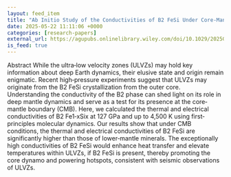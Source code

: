 ```yaml
---
layout: feed_item
title: "Ab Initio Study of the Conductivities of B2 FeSi Under Core‐Mantle Boundary Conditions"
date: 2025-05-22 11:11:06 +0000
categories: [research-papers]
external_url: https://agupubs.onlinelibrary.wiley.com/doi/10.1029/2025GL115024?af=R
is_feed: true
---
```


Abstract
While the ultra‐low velocity zones (ULVZs) may hold key information about deep Earth dynamics, their elusive state and origin remain enigmatic. Recent high‐pressure experiments suggest that ULVZs may originate from the B2 FeSi crystallization from the outer core. Understanding the conductivity of the B2 phase can shed light on its role in deep mantle dynamics and serve as a test for its presence at the core‐mantle boundary (CMB). Here, we calculated the thermal and electrical conductivities of B2 Fe1‐xSix at 127 GPa and up to 4,500 K using first‐principles molecular dynamics. Our results show that under CMB conditions, the thermal and electrical conductivities of B2 FeSi are significantly higher than those of lower‐mantle minerals. The exceptionally high conductivities of B2 FeSi would enhance heat transfer and elevate temperatures within ULVZs, if B2 FeSi is present, thereby promoting the core dynamo and powering hotspots, consistent with seismic observations of ULVZs.
